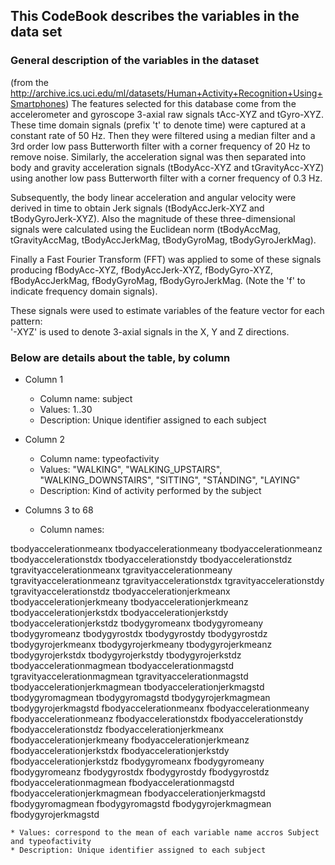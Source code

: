 
## This CodeBook describes the variables in the data set

### General description of the variables in the dataset 
(from the http://archive.ics.uci.edu/ml/datasets/Human+Activity+Recognition+Using+Smartphones)
The features selected for this database come from the accelerometer and gyroscope 3-axial raw signals tAcc-XYZ and tGyro-XYZ. These time domain signals (prefix 't' to denote time) were captured at a constant rate of 50 Hz. Then they were filtered using a median filter and a 3rd order low pass Butterworth filter with a corner frequency of 20 Hz to remove noise. Similarly, the acceleration signal was then separated into body and gravity acceleration signals (tBodyAcc-XYZ and tGravityAcc-XYZ) using another low pass Butterworth filter with a corner frequency of 0.3 Hz. 

Subsequently, the body linear acceleration and angular velocity were derived in time to obtain Jerk signals (tBodyAccJerk-XYZ and tBodyGyroJerk-XYZ). Also the magnitude of these three-dimensional signals were calculated using the Euclidean norm (tBodyAccMag, tGravityAccMag, tBodyAccJerkMag, tBodyGyroMag, tBodyGyroJerkMag). 

Finally a Fast Fourier Transform (FFT) was applied to some of these signals producing fBodyAcc-XYZ, fBodyAccJerk-XYZ, fBodyGyro-XYZ, fBodyAccJerkMag, fBodyGyroMag, fBodyGyroJerkMag. (Note the 'f' to indicate frequency domain signals). 

These signals were used to estimate variables of the feature vector for each pattern:  
'-XYZ' is used to denote 3-axial signals in the X, Y and Z directions.



### Below are details about the table, by column


* Column 1
	* Column name: subject
	* Values: 1..30
	* Description: Unique identifier assigned to each subject


* Column 2
	* Column name: typeofactivity
	* Values: "WALKING", "WALKING_UPSTAIRS", "WALKING_DOWNSTAIRS", "SITTING", "STANDING", "LAYING"
	* Description: Kind of activity performed by the subject

* Columns 3 to 68

	* Column names:

tbodyaccelerationmeanx
tbodyaccelerationmeany
tbodyaccelerationmeanz
tbodyaccelerationstdx
tbodyaccelerationstdy
tbodyaccelerationstdz
tgravityaccelerationmeanx
tgravityaccelerationmeany
tgravityaccelerationmeanz
tgravityaccelerationstdx
tgravityaccelerationstdy
tgravityaccelerationstdz
tbodyaccelerationjerkmeanx
tbodyaccelerationjerkmeany
tbodyaccelerationjerkmeanz
tbodyaccelerationjerkstdx
tbodyaccelerationjerkstdy
tbodyaccelerationjerkstdz
tbodygyromeanx
tbodygyromeany
tbodygyromeanz
tbodygyrostdx
tbodygyrostdy
tbodygyrostdz
tbodygyrojerkmeanx
tbodygyrojerkmeany
tbodygyrojerkmeanz
tbodygyrojerkstdx
tbodygyrojerkstdy
tbodygyrojerkstdz
tbodyaccelerationmagmean
tbodyaccelerationmagstd
tgravityaccelerationmagmean
tgravityaccelerationmagstd
tbodyaccelerationjerkmagmean
tbodyaccelerationjerkmagstd
tbodygyromagmean
tbodygyromagstd
tbodygyrojerkmagmean
tbodygyrojerkmagstd
fbodyaccelerationmeanx
fbodyaccelerationmeany
fbodyaccelerationmeanz
fbodyaccelerationstdx
fbodyaccelerationstdy
fbodyaccelerationstdz
fbodyaccelerationjerkmeanx
fbodyaccelerationjerkmeany
fbodyaccelerationjerkmeanz
fbodyaccelerationjerkstdx
fbodyaccelerationjerkstdy
fbodyaccelerationjerkstdz
fbodygyromeanx
fbodygyromeany
fbodygyromeanz
fbodygyrostdx
fbodygyrostdy
fbodygyrostdz
fbodyaccelerationmagmean
fbodyaccelerationmagstd
fbodyaccelerationjerkmagmean
fbodyaccelerationjerkmagstd
fbodygyromagmean
fbodygyromagstd
fbodygyrojerkmagmean
fbodygyrojerkmagstd

	* Values: correspond to the mean of each variable name accros Subject and typeofactivity
	* Description: Unique identifier assigned to each subject
	
	
	